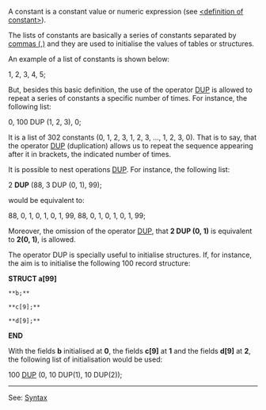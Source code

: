 A constant is a constant value or numeric expression (see [&lt;definition of constant&gt;](definition_of_a_constantdot.md)).

The lists of constants are basically a series of constants separated by [commas (,)](comma.md) and they are used to initialise the values of tables or structures.

An example of a list of constants is shown below:

1, 2, 3, 4, 5;

But, besides this basic definition, the use of the operator [DUP](dup.md) is allowed to repeat a series of constants a specific number of times. For instance, the following list:

0, 100 DUP (1, 2, 3), 0;

It is a list of 302 constants (0, 1, 2, 3, 1, 2, 3, ..., 1, 2, 3, 0). That is to say, that
the operator [DUP](dup.md) (duplication) allows us to repeat the sequence appearing after it in brackets, the indicated number of times.

It is possible to nest operations [DUP](dup.md). For instance, the following list:

2 **DUP** (88, 3 DUP (0, 1), 99);

would be equivalent to:

88, 0, 1, 0, 1, 0, 1, 99, 88, 0, 1, 0, 1, 0, 1, 99;

Moreover, the omission of the operator [DUP](dup.md), that
**2 DUP (0, 1)** is equivalent to **2(0, 1)**, is allowed.

The operator DUP is specially useful to initialise structures. If, for instance, the aim is to initialise the following 100 record structure:

**STRUCT a[99]**

    **b;**

    **c[9];**

    **d[9];**

**END**

With the fields **b** initialised at **0**, the fields **c[9]** at **1** and the fields
**d[9]** at **2**, the following list of initialisation would be used:

100 [DUP](dup.md) (0, 10 DUP(1), 10 DUP(2));

---------------------------------------
See: [Syntax](syntax_of_a_programdot.md)


